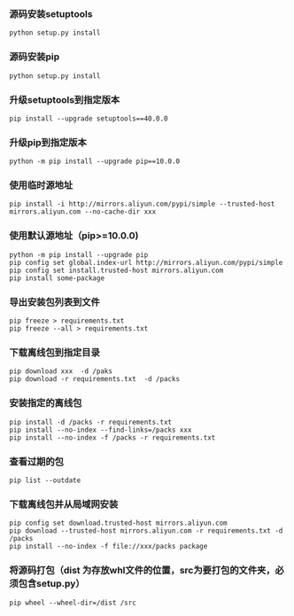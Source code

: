 ### 源码安装setuptools
```
python setup.py install
```

### 源码安装pip
```
python setup.py install
```

### 升级setuptools到指定版本 
```
pip install --upgrade setuptools==40.0.0
```

### 升级pip到指定版本
```
python -m pip install --upgrade pip==10.0.0
```

### 使用临时源地址
```
pip install -i http://mirrors.aliyun.com/pypi/simple --trusted-host mirrors.aliyun.com --no-cache-dir xxx
```

### 使用默认源地址（pip>=10.0.0) 
```
python -m pip install --upgrade pip
pip config set global.index-url http://mirrors.aliyun.com/pypi/simple
pip config set install.trusted-host mirrors.aliyun.com
pip install some-package
```

### 导出安装包列表到文件
```
pip freeze > requirements.txt
pip freeze --all > requirements.txt
```

### 下载离线包到指定目录
```
pip download xxx  -d /paks
pip download -r requirements.txt  -d /packs
```

### 安装指定的离线包
```
pip install -d /packs -r requirements.txt
pip install --no-index --find-links=/packs xxx
pip install --no-index -f /packs -r requirements.txt
```

### 查看过期的包
```
pip list --outdate
```

### 下载离线包并从局域网安装
```
pip config set download.trusted-host mirrors.aliyun.com
pip download --trusted-host mirrors.aliyun.com -r requirements.txt -d /packs
pip install --no-index -f file://xxx/packs package
```

### 将源码打包（dist 为存放whl文件的位置，src为要打包的文件夹，必须包含setup.py）
```
pip wheel --wheel-dir=/dist /src
```
